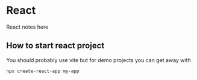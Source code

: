 # React
React notes here

## How to start react project
You should probably use vite but for demo projects you can get away with
```sh
npx create-react-app my-app
```
